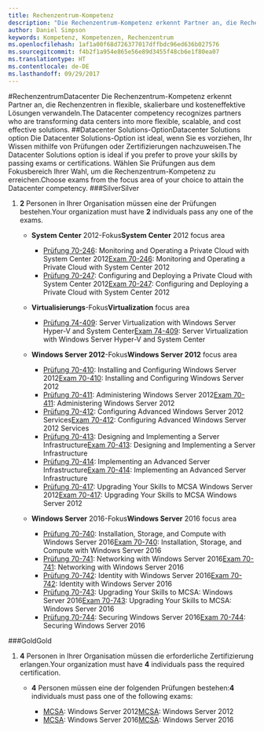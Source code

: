 ```yaml
---
title: Rechenzentrum-Kompetenz
description: "Die Rechenzentrum-Kompetenz erkennt Partner an, die Rechenzentren in flexible, skalierbare und kosteneffektive Lösungen verwandeln."
author: Daniel Simpson
keywords: Kompetenz, Kompetenzen, Rechenzentrum
ms.openlocfilehash: 1af1a00f68d726377017dffbdc96ed636b027576
ms.sourcegitcommit: f4b2f1a954e865e56e89d3455f48cb6e1f80ea07
ms.translationtype: HT
ms.contentlocale: de-DE
ms.lasthandoff: 09/29/2017
---
```

#<a name="datacenter"></a><span data-ttu-id="1868f-104">Rechenzentrum</span><span class="sxs-lookup"><span data-stu-id="1868f-104">Datacenter</span></span>
<span data-ttu-id="1868f-105">Die Rechenzentrum-Kompetenz erkennt Partner an, die Rechenzentren in flexible, skalierbare und kosteneffektive Lösungen verwandeln.</span><span class="sxs-lookup"><span data-stu-id="1868f-105">The Datacenter competency recognizes partners who are transforming data centers into more flexible, scalable, and cost effective solutions.</span></span>
##<a name="datacenter-solutions-option"></a><span data-ttu-id="1868f-106">Datacenter Solutions-Option</span><span class="sxs-lookup"><span data-stu-id="1868f-106">Datacenter Solutions option</span></span>
<span data-ttu-id="1868f-107">Die Datacenter Solutions-Option ist ideal, wenn Sie es vorziehen, Ihr Wissen mithilfe von Prüfungen oder Zertifizierungen nachzuweisen.</span><span class="sxs-lookup"><span data-stu-id="1868f-107">The Datacenter Solutions option is ideal if you prefer to prove your skills by passing exams or certifications.</span></span> <span data-ttu-id="1868f-108">Wählen Sie Prüfungen aus dem Fokusbereich Ihrer Wahl, um die Rechenzentrum-Kompetenz zu erreichen.</span><span class="sxs-lookup"><span data-stu-id="1868f-108">Choose exams from the focus area of your choice to attain the Datacenter competency.</span></span>
###<a name="silver"></a><span data-ttu-id="1868f-109">Silver</span><span class="sxs-lookup"><span data-stu-id="1868f-109">Silver</span></span>
1. <span data-ttu-id="1868f-110">**2** Personen in Ihrer Organisation müssen eine der Prüfungen bestehen.</span><span class="sxs-lookup"><span data-stu-id="1868f-110">Your organization must have **2** individuals pass any one of the exams.</span></span>

    - <span data-ttu-id="1868f-111">**System Center** 2012-Fokus</span><span class="sxs-lookup"><span data-stu-id="1868f-111">**System Center** 2012 focus area</span></span>

        - <span data-ttu-id="1868f-112">[Prüfung 70-246](https://www.microsoft.com/en-us/learning/exam-70-246.aspx): Monitoring and Operating a Private Cloud with System Center 2012</span><span class="sxs-lookup"><span data-stu-id="1868f-112">[Exam 70-246](https://www.microsoft.com/en-us/learning/exam-70-246.aspx): Monitoring and Operating a Private Cloud with System Center 2012</span></span>
        - <span data-ttu-id="1868f-113">[Prüfung 70-247](https://www.microsoft.com/en-us/learning/exam-70-247.aspx): Configuring and Deploying a Private Cloud with System Center 2012</span><span class="sxs-lookup"><span data-stu-id="1868f-113">[Exam 70-247](https://www.microsoft.com/en-us/learning/exam-70-247.aspx): Configuring and Deploying a Private Cloud with System Center 2012</span></span>

    - <span data-ttu-id="1868f-114">**Virtualisierungs**-Fokus</span><span class="sxs-lookup"><span data-stu-id="1868f-114">**Virtualization** focus area</span></span>

        - <span data-ttu-id="1868f-115">[Prüfung 74-409](https://www.microsoft.com/en-us/learning/exam-74-409.aspx): Server Virtualization with Windows Server Hyper-V and System Center</span><span class="sxs-lookup"><span data-stu-id="1868f-115">[Exam 74-409](https://www.microsoft.com/en-us/learning/exam-74-409.aspx): Server Virtualization with Windows Server Hyper-V and System Center</span></span>

    - <span data-ttu-id="1868f-116">**Windows Server 2012**-Fokus</span><span class="sxs-lookup"><span data-stu-id="1868f-116">**Windows Server 2012** focus area</span></span>

        - <span data-ttu-id="1868f-117">[Prüfung 70-410](https://www.microsoft.com/en-us/learning/exam-70-410.aspx): Installing and Configuring Windows Server 2012</span><span class="sxs-lookup"><span data-stu-id="1868f-117">[Exam 70-410](https://www.microsoft.com/en-us/learning/exam-70-410.aspx): Installing and Configuring Windows Server 2012</span></span>
        - <span data-ttu-id="1868f-118">[Prüfung 70-411](https://www.microsoft.com/en-us/learning/exam-70-411.aspx): Administering Windows Server 2012</span><span class="sxs-lookup"><span data-stu-id="1868f-118">[Exam 70-411](https://www.microsoft.com/en-us/learning/exam-70-411.aspx): Administering Windows Server 2012</span></span>
        - <span data-ttu-id="1868f-119">[Prüfung 70-412](https://www.microsoft.com/en-us/learning/exam-70-412.aspx): Configuring Advanced Windows Server 2012 Services</span><span class="sxs-lookup"><span data-stu-id="1868f-119">[Exam 70-412](https://www.microsoft.com/en-us/learning/exam-70-412.aspx): Configuring Advanced Windows Server 2012 Services</span></span>
        - <span data-ttu-id="1868f-120">[Prüfung 70-413](https://www.microsoft.com/en-us/learning/exam-70-413.aspx): Designing and Implementing a Server Infrastructure</span><span class="sxs-lookup"><span data-stu-id="1868f-120">[Exam 70-413](https://www.microsoft.com/en-us/learning/exam-70-413.aspx): Designing and Implementing a Server Infrastructure</span></span>
        - <span data-ttu-id="1868f-121">[Prüfung 70-414](https://www.microsoft.com/en-us/learning/exam-70-414.aspx): Implementing an Advanced Server Infrastructure</span><span class="sxs-lookup"><span data-stu-id="1868f-121">[Exam 70-414](https://www.microsoft.com/en-us/learning/exam-70-414.aspx): Implementing an Advanced Server Infrastructure</span></span>
        - <span data-ttu-id="1868f-122">[Prüfung 70-417](https://www.microsoft.com/en-us/learning/exam-70-417.aspx): Upgrading Your Skills to MCSA Windows Server 2012</span><span class="sxs-lookup"><span data-stu-id="1868f-122">[Exam 70-417](https://www.microsoft.com/en-us/learning/exam-70-417.aspx): Upgrading Your Skills to MCSA Windows Server 2012</span></span>

    - <span data-ttu-id="1868f-123">**Windows Server** 2016-Fokus</span><span class="sxs-lookup"><span data-stu-id="1868f-123">**Windows Server** 2016 focus area</span></span>
        - <span data-ttu-id="1868f-124">[Prüfung 70-740](https://www.microsoft.com/en-us/learning/exam-70-740.aspx): Installation, Storage, and Compute with Windows Server 2016</span><span class="sxs-lookup"><span data-stu-id="1868f-124">[Exam 70-740](https://www.microsoft.com/en-us/learning/exam-70-740.aspx): Installation, Storage, and Compute with Windows Server 2016</span></span>
        - <span data-ttu-id="1868f-125">[Prüfung 70-741](https://www.microsoft.com/en-us/learning/exam-70-741.aspx): Networking with Windows Server 2016</span><span class="sxs-lookup"><span data-stu-id="1868f-125">[Exam 70-741](https://www.microsoft.com/en-us/learning/exam-70-741.aspx): Networking with Windows Server 2016</span></span>
        - <span data-ttu-id="1868f-126">[Prüfung 70-742](https://www.microsoft.com/en-us/learning/exam-70-742.aspx): Identity with Windows Server 2016</span><span class="sxs-lookup"><span data-stu-id="1868f-126">[Exam 70-742](https://www.microsoft.com/en-us/learning/exam-70-742.aspx): Identity with Windows Server 2016</span></span>
        - <span data-ttu-id="1868f-127">[Prüfung 70-743](https://www.microsoft.com/en-us/learning/exam-70-743.aspx): Upgrading Your Skills to MCSA: Windows Server 2016</span><span class="sxs-lookup"><span data-stu-id="1868f-127">[Exam 70-743](https://www.microsoft.com/en-us/learning/exam-70-743.aspx): Upgrading Your Skills to MCSA: Windows Server 2016</span></span>
        - <span data-ttu-id="1868f-128">[Prüfung 70-744](https://www.microsoft.com/en-us/learning/exam-70-744.aspx): Securing Windows Server 2016</span><span class="sxs-lookup"><span data-stu-id="1868f-128">[Exam 70-744](https://www.microsoft.com/en-us/learning/exam-70-744.aspx): Securing Windows Server 2016</span></span>

###<a name="gold"></a><span data-ttu-id="1868f-129">Gold</span><span class="sxs-lookup"><span data-stu-id="1868f-129">Gold</span></span>
1. <span data-ttu-id="1868f-130">**4** Personen in Ihrer Organisation müssen die erforderliche Zertifizierung erlangen.</span><span class="sxs-lookup"><span data-stu-id="1868f-130">Your organization must have **4** individuals pass the required certification.</span></span>

    - <span data-ttu-id="1868f-131">**4** Personen müssen eine der folgenden Prüfungen bestehen:</span><span class="sxs-lookup"><span data-stu-id="1868f-131">**4** individuals must pass one of the following exams:</span></span>

        - <span data-ttu-id="1868f-132">[MCSA](https://www.microsoft.com/en-us/learning/mcsa-windows-server-certification.aspx): Windows Server 2012</span><span class="sxs-lookup"><span data-stu-id="1868f-132">[MCSA](https://www.microsoft.com/en-us/learning/mcsa-windows-server-certification.aspx): Windows Server 2012</span></span>
        - <span data-ttu-id="1868f-133">[MCSA](https://www.microsoft.com/en-us/learning/mcsa-windows-server-2016-certification.aspx): Windows Server 2016</span><span class="sxs-lookup"><span data-stu-id="1868f-133">[MCSA](https://www.microsoft.com/en-us/learning/mcsa-windows-server-2016-certification.aspx): Windows Server 2016</span></span>
